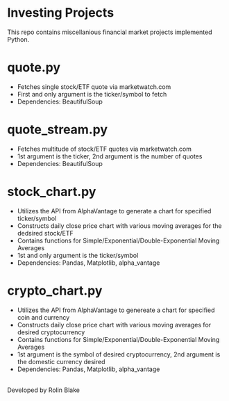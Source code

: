 # Investing Projects
This repo contains miscellanious financial market projects implemented Python.
 
# quote.py
<ul>
<li>Fetches single stock/ETF quote via marketwatch.com</li>
<li>First and only argument is the ticker/symbol to fetch</li>
<li>Dependencies: BeautifulSoup</li></ul>


# quote_stream.py
<ul>
<li>Fetches multitude of stock/ETF quotes via marketwatch.com</li>
<li>1st argument is the ticker, 2nd argument is the number of quotes</li>
<li>Dependencies: BeautifulSoup</li></ul>

# stock_chart.py
<ul>
<li>Utilizes the API from AlphaVantage to generate a chart for specified ticker/symbol</li>
<li>Constructs daily close price chart with various moving averages for the dedsired stock/ETF</li>
<li>Contains functions for Simple/Exponential/Double-Exponential Moving Averages</li>
<li>1st and only argument is the ticker/symbol</li>
<li>Dependencies: Pandas, Matplotlib, alpha_vantage</li></ul>

# crypto_chart.py
<ul>
<li>Utilizes the API from AlphaVantage to genereate a chart for specified coin and currency</li>
<li>Constructs daily close price chart with various moving averages for desired cryptocurrency</li>
<li>Contains functions for Simple/Exponential/Double-Exponential Moving Averages</li>
<li>1st argument is the symbol of desired cryptocurrency, 2nd argument is the domestic currency desired</li>
<li>Dependencies: Pandas, Matplotlib, alpha_vantage</li></ul>
<br />
Developed by Rolin Blake
